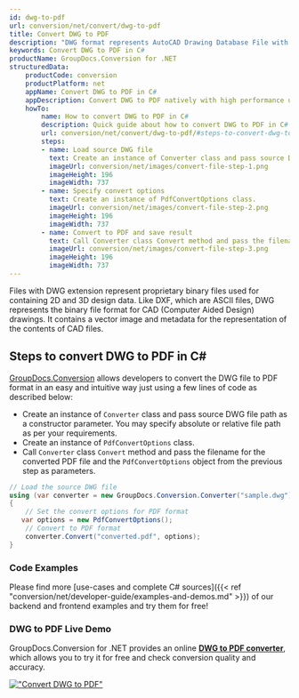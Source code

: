 ```yaml
---
id: dwg-to-pdf
url: conversion/net/convert/dwg-to-pdf
title: Convert DWG to PDF
description: "DWG format represents AutoCAD Drawing Database File with .dwg extension. Learn how to convert DWG to PDF file programmatically in C# language using GroupDocs.Conversion for .NET library."
keywords: Convert DWG to PDF in C#
productName: GroupDocs.Conversion for .NET
structuredData:
    productCode: conversion
    productPlatform: net
    appName: Convert DWG to PDF in C#
    appDescription: Convert DWG to PDF natively with high performance using C# language and server side GroupDocs.Conversion for .NET APIs, without the use of any software like Microsoft or Open Office.
    howTo:
        name: How to convert DWG to PDF in C# 
        description: Quick guide about how to convert DWG to PDF in C# with high performance and accuracy.
        url: conversion/net/convert/dwg-to-pdf/#steps-to-convert-dwg-to-pdf-in-c
        steps:
        - name: Load source DWG file 
          text: Create an instance of Converter class and pass source DWG file path as a constructor parameter. You may specify absolute or relative file path as per your requirements. 
          imageUrl: conversion/net/images/convert-file-step-1.png
          imageHeight: 196
          imageWidth: 737
        - name: Specify convert options 
          text: Create an instance of PdfConvertOptions class.
          imageUrl: conversion/net/images/convert-file-step-2.png
          imageHeight: 196
          imageWidth: 737
        - name: Convert to PDF and save result 
          text: Call Converter class Convert method and pass the filename for the converted HTML file and the PdfConvertOptions object from the previous step as parameters.
          imageUrl: conversion/net/images/convert-file-step-3.png
          imageHeight: 196
          imageWidth: 737
---
```


Files with DWG extension represent proprietary binary files used for containing 2D and 3D design data. Like DXF, which are ASCII files, DWG represents the binary file format for CAD (Computer Aided Design) drawings. It contains a vector image and metadata for the representation of the contents of CAD files.

## Steps to convert DWG to PDF in C#

[GroupDocs.Conversion](https://products.groupdocs.com/conversion/net) allows developers to convert the DWG file to PDF format in an easy and intuitive way just using a few lines of code as described below:

* Create an instance of `Converter` class and pass source DWG file path as a constructor parameter. You may specify absolute or relative file path as per your requirements. 
* Create an instance of `PdfConvertOptions` class.
* Call `Converter` class `Convert` method and pass the filename for the converted PDF file and the `PdfConvertOptions` object from the previous step as parameters.

```csharp
// Load the source DWG file
using (var converter = new GroupDocs.Conversion.Converter("sample.dwg"))
{
    // Set the convert options for PDF format
   var options = new PdfConvertOptions();
    // Convert to PDF format
    converter.Convert("converted.pdf", options);
}
```

### Code Examples

Please find more [use-cases and complete C# sources]({{< ref "conversion/net/developer-guide/examples-and-demos.md" >}}) of our backend and frontend examples and try them for free!

### DWG to PDF Live Demo

GroupDocs.Conversion for .NET provides an online [**DWG to PDF converter**](https://products.groupdocs.app/conversion/dwg-to-pdf), which allows you to try it for free and check conversion quality and accuracy.

[!["Convert DWG to PDF"](conversion/net/images/convert-to-pdf/convert-dwg-to-pdf.png)](https://products.groupdocs.app/conversion/dwg-to-pdf)